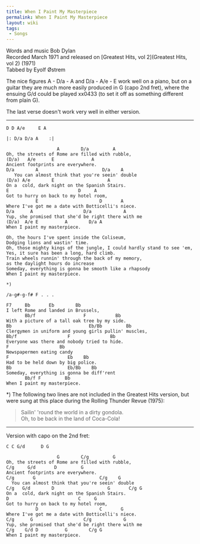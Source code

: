 ```yaml
---
title: When I Paint My Masterpiece
permalink: When I Paint My Masterpiece
layout: wiki
tags:
 - Songs
---
```


Words and music Bob Dylan  
Recorded March 1971 and released on [Greatest Hits, vol
2](Greatest Hits, vol 2) (1971)  
Tabbed by Eyolf Østrem

The nice figures A - D/a - A and D/a - A/e - E work well on a piano, but
on a guitar they are much more easily produced in G (capo 2nd fret),
where the ensuing G/d could be played xx0433 (to set it off as something
different from plain G).

The last verse doesn't work very well in either version.

* * * * *

    D D A/e     E A

    |: D/a D/a A    :|

                       A        D/a         A
    Oh, the streets of Rome are filled with rubble,
    (D/a)   A/e      E              A
    Ancient footprints are everywhere.
    D/a        A                        D/a    A
       You can almost think that you're seein' double
    (D/a) A/e        E                    A
    On a  cold, dark night on the Spanish Stairs.
    E                          D     A
    Got to hurry on back to my hotel room,
               E                       D       A
    Where I've got me a date with Botticelli's niece.
    D/a      A                   D/a            A
    Yup, she promised that she'd be right there with me
    (D/a)  A/e E          A        D/a A
    When I paint my masterpiece.

    Oh, the hours I've spent inside the Coliseum,
    Dodging lions and wastin' time.
    Oh, those mighty kings of the jungle, I could hardly stand to see 'em,
    Yes, it sure has been a long, hard climb.
    Train wheels runnin' through the back of my memory,
    as the daylight hours do increase
    Someday, everything is gonna be smooth like a rhapsody
    When I paint my masterpiece.

    *)

    /a-g#-g-f# F . . .

    F7     Bb       Eb        Bb
    I left Rome and landed in Brussels,
           Bb/f                  F           Bb
    With a picture of a tall oak tree by my side.
    Bb                             Eb/Bb         Bb
    Clergymen in uniform and young girls pullin' muscles,
    Bb/f                   F               Bb
    Everyone was there and nobody tried to hide.
    F                   Bb
    Newspapermen eating candy
    F                      Eb    Bb
    Had to be held down by big police.
    Bb                     Eb/Bb    Bb
    Someday, everything is gonna be diff'rent
           Bb/f F         Bb
    When I paint my masterpiece.

\*) The following two lines are not included in the Greatest Hits
version, but were sung at this place during the Rolling Thunder Revue
(1975):

> Sailin' 'round the world in a dirty gondola.  
> Oh, to be back in the land of Coca-Cola!

* * * * *

Version with capo on the 2nd fret:

    C C G/d      D G

                       G        C/g         G
    Oh, the streets of Rome are filled with rubble,
    C/g     G/d       D         G
    Ancient footprints are everywhere.
    C/g       G                        C/g    G
      You can almost think that you're seein' double
    C/g   G/d        D                    G       C/g G
    On a  cold, dark night on the Spanish Stairs.
    D                          C     G
    Got to hurry on back to my hotel room,
               D                       C       G
    Where I've got me a date with Botticelli's niece.
    C/g      G                   C/g            G
    Yup, she promised that she'd be right there with me
    C/g    G/d D          G        C/g G
    When I paint my masterpiece.
